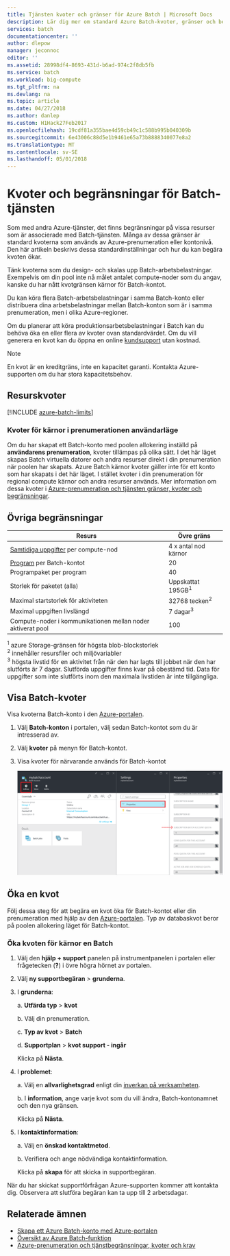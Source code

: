 ```yaml
---
title: Tjänsten kvoter och gränser för Azure Batch | Microsoft Docs
description: Lär dig mer om standard Azure Batch-kvoter, gränser och begränsningar och hur du begär kvoten ökar
services: batch
documentationcenter: ''
author: dlepow
manager: jeconnoc
editor: ''
ms.assetid: 28998df4-8693-431d-b6ad-974c2f8db5fb
ms.service: batch
ms.workload: big-compute
ms.tgt_pltfrm: na
ms.devlang: na
ms.topic: article
ms.date: 04/27/2018
ms.author: danlep
ms.custom: H1Hack27Feb2017
ms.openlocfilehash: 19cdf81a355bae4d59cb49c1c588b995b040309b
ms.sourcegitcommit: 6e43006c88d5e1b9461e65a73b8888340077e8a2
ms.translationtype: MT
ms.contentlocale: sv-SE
ms.lasthandoff: 05/01/2018
---
```

# <a name="batch-service-quotas-and-limits"></a>Kvoter och begränsningar för Batch-tjänsten

Som med andra Azure-tjänster, det finns begränsningar på vissa resurser som är associerade med Batch-tjänsten. Många av dessa gränser är standard kvoterna som används av Azure-prenumeration eller kontonivå. Den här artikeln beskrivs dessa standardinställningar och hur du kan begära kvoten ökar.

Tänk kvoterna som du design- och skalas upp Batch-arbetsbelastningar. Exempelvis om din pool inte nå målet antalet compute-noder som du angav, kanske du har nått kvotgränsen kärnor för Batch-kontot.

Du kan köra flera Batch-arbetsbelastningar i samma Batch-konto eller distribuera dina arbetsbelastningar mellan Batch-konton som är i samma prenumeration, men i olika Azure-regioner.

Om du planerar att köra produktionsarbetsbelastningar i Batch kan du behöva öka en eller flera av kvoter ovan standardvärdet. Om du vill generera en kvot kan du öppna en online [kundsupport](#increase-a-quota) utan kostnad.

> [!NOTE]
> En kvot är en kreditgräns, inte en kapacitet garanti. Kontakta Azure-supporten om du har stora kapacitetsbehov.
> 
> 

## <a name="resource-quotas"></a>Resurskvoter
[!INCLUDE [azure-batch-limits](../../includes/azure-batch-limits.md)]


### <a name="cores-quotas-in-user-subscription-mode"></a>Kvoter för kärnor i prenumerationen användarläge

Om du har skapat ett Batch-konto med poolen allokering inställd på **användarens prenumeration**, kvoter tillämpas på olika sätt. I det här läget skapas Batch virtuella datorer och andra resurser direkt i din prenumeration när poolen har skapats. Azure Batch kärnor kvoter gäller inte för ett konto som har skapats i det här läget. I stället kvoter i din prenumeration för regional compute kärnor och andra resurser används. Mer information om dessa kvoter i [Azure-prenumeration och tjänsten gränser, kvoter och begränsningar](../azure-subscription-service-limits.md).

## <a name="other-limits"></a>Övriga begränsningar
| **Resurs** | **Övre gräns** |
| --- | --- |
| [Samtidiga uppgifter](batch-parallel-node-tasks.md) per compute-nod |4 x antal nod kärnor |
| [Program](batch-application-packages.md) per Batch-kontot |20 |
| Programpaket per program |40 |
| Storlek för paketet (alla) |Uppskattat 195GB<sup>1</sup> |
| Maximal startstorlek för aktiviteten | 32768 tecken<sup>2</sup> |
| Maximal uppgiften livslängd | 7 dagar<sup>3</sup> |
| Compute-noder i kommunikationen mellan noder aktiverat pool | 100 |

<sup>1</sup> azure Storage-gränsen för högsta blob-blockstorlek<br />
<sup>2</sup> innehåller resursfiler och miljövariabler<br />
<sup>3</sup> högsta livstid för en aktivitet från när den har lagts till jobbet när den har slutförts är 7 dagar. Slutförda uppgifter finns kvar på obestämd tid. Data för uppgifter som inte slutförts inom den maximala livstiden är inte tillgängliga.


## <a name="view-batch-quotas"></a>Visa Batch-kvoter
Visa kvoterna Batch-konto i den [Azure-portalen][portal].

1. Välj **Batch-konton** i portalen, välj sedan Batch-kontot som du är intresserad av.
2. Välj **kvoter** på menyn för Batch-kontot.
3. Visa kvoter för närvarande används för Batch-kontot
   
    ![Kvoter för batch-konto][account_quotas]



## <a name="increase-a-quota"></a>Öka en kvot
Följ dessa steg för att begära en kvot öka för Batch-kontot eller din prenumeration med hjälp av den [Azure-portalen][portal]. Typ av databaskvot beror på poolen allokering läget för Batch-kontot.

### <a name="increase-a-batch-cores-quota"></a>Öka kvoten för kärnor en Batch 

1. Välj den **hjälp + support** panelen på instrumentpanelen i portalen eller frågetecken (**?**) i övre högra hörnet av portalen.
2. Välj **ny supportbegäran** > **grunderna**.
3. I **grunderna**:
   
    a. **Utfärda typ** > **kvot**
   
    b. Välj din prenumeration.
   
    c. **Typ av kvot** > **Batch**
   
    d. **Supportplan** > **kvot support - ingår**
   
    Klicka på **Nästa**.
4. I **problemet**:
   
    a. Välj en **allvarlighetsgrad** enligt din [inverkan på verksamheten][support_sev].
   
    b. I **information**, ange varje kvot som du vill ändra, Batch-kontonamnet och den nya gränsen.
   
    Klicka på **Nästa**.
5. I **kontaktinformation**:
   
    a. Välj en **önskad kontaktmetod**.
   
    b. Verifiera och ange nödvändiga kontaktinformation.
   
    Klicka på **skapa** för att skicka in supportbegäran.

När du har skickat supportförfrågan Azure-supporten kommer att kontakta dig. Observera att slutföra begäran kan ta upp till 2 arbetsdagar.


## <a name="related-topics"></a>Relaterade ämnen
* [Skapa ett Azure Batch-konto med Azure-portalen](batch-account-create-portal.md)
* [Översikt av Azure Batch-funktion](batch-api-basics.md)
* [Azure-prenumeration och tjänstbegränsningar, kvoter och krav](../azure-subscription-service-limits.md)

[portal]: https://portal.azure.com
[portal_classic_increase]: https://azure.microsoft.com/blog/2014/06/04/azure-limits-quotas-increase-requests/
[support_sev]: http://aka.ms/supportseverity

[account_quotas]: ./media/batch-quota-limit/accountquota_portal.png
